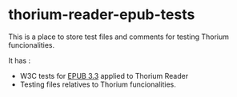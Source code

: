 # thorium-reader-epub-tests

This is a place to store test files and comments for testing Thorium funcionalities. 

It has : 
* W3C tests for [EPUB 3.3](https://github.com/w3c/epub-tests) applied to Thorium Reader
* Testing files relatives to Thorium funcionalities.
